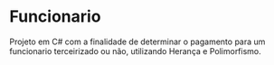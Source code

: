 # Funcionario
Projeto em C# com a finalidade de determinar o pagamento para um funcionario terceirizado ou não, utilizando Herança e Polimorfismo.
